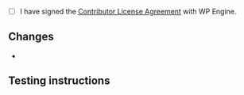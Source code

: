 - [ ] I have signed the [Contributor License Agreement](https://wpeng.in/cla/) with WP Engine.

## Changes
*

## Testing instructions

